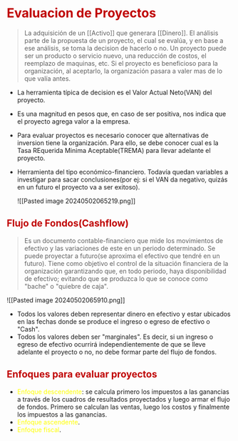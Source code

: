 # <span style="color:#c00000">Evaluacion de Proyectos</span> 
> La adquisición de un [[Activo]] que generara [[Dinero]]. El análisis parte de la propuesta de un proyecto, el cual se evalúa, y en base a ese análisis, se toma la decision de hacerlo o no. 
> Un proyecto puede ser un producto o servicio nuevo, una reducción de costos, el reemplazo de maquinas, etc.
> Si el proyecto es beneficioso para la organización, al aceptarlo, la organización pasara a valer mas de lo que valía antes.

- La herramienta típica de decision es el Valor Actual Neto(VAN) del proyecto.
- Es una magnitud en pesos que, en caso de ser positiva, nos indica que el proyecto agrega valor a la empresa.
- Para evaluar proyectos es necesario conocer que alternativas de inversion tiene la organización. Para ello, se debe conocer cual es la Tasa REquerida Minima Aceptable(TREMA) para llevar adelante el proyecto.
- Herramienta del tipo económico-financiero. Todavía quedan variables a investigar para sacar conclusiones(por ej: si el VAN da negativo, quizás en un futuro el proyecto va a ser exitoso).

	![[Pasted image 20240502065219.png]]


## <span style="color:#c00000">Flujo de Fondos(Cashflow)</span>
> Es un documento contable-financiero que mide los movimientos de efectivo y las variaciones de este en un periodo determinado.
> Se puede proyectar a futuro(se aproxima el efectivo que tendré en un futuro).
> Tiene como objetivo el control de la situación financiera de la organización garantizando que, en todo periodo, haya disponibilidad de efectivo; evitando que se produzca lo que se conoce como "bache" o "quiebre de caja".

![[Pasted image 20240502065910.png]]

- Todos los valores deben representar dinero en efectivo y estar ubicados en las fechas donde se produce el ingreso o egreso de efectivo o "Cash".
- Todos los valores deben ser "marginales". Es decir, si un ingreso o egreso de efectivo ocurrirá independientemente de que se lleve adelante el proyecto o no, no debe formar parte del flujo de fondos.

## <span style="color:#c00000">Enfoques para evaluar proyectos</span> 
- <span style="color:#ffff00">Enfoque descendente</span>: se calcula primero los impuestos a las ganancias a través de los cuadros de resultados proyectados y luego armar el flujo de fondos. Primero se calculan las ventas, luego los costos y finalmente los impuestos a las ganancias.
- <span style="color:#ffff00">Enfoque ascendente</span>.
- <span style="color:#ffff00">Enfoque fiscal</span>.